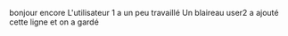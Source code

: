 bonjour encore
L'utilisateur 1 a un peu travaillé
Un blaireau user2 a ajouté cette ligne et on a gardé
